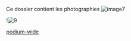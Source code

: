 Ce dossier contient les photographies
![image7](https://user-images.githubusercontent.com/89647723/156031826-3fd535ff-5885-4933-ab5d-80344908e679.jpeg)

!![9](https://user-images.githubusercontent.com/89647723/156031980-af4c33f9-663a-4f2d-be45-9ca31c183add.jpg)

[podium-wide](https://user-images.githubusercontent.com/89647723/156031849-992a3789-f0b1-4b6b-b196-eca083588967.jpeg)
